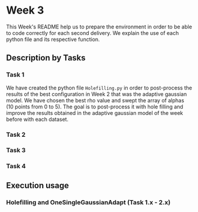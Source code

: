# Week 3

This Week's README help us to prepare the environment in order to be able to code correctly for each second delivery. We explain the use of each python file and its respective function.

## Description by Tasks

### Task 1
We have created the python file `Holefilling.py` in order to post-process the results of the best configuration in Week 2 that was the adaptive gaussian model. We have chosen the best rho value and swept the array of alphas (10 points from 0 to 5). The goal is to post-process it with hole filling and improve the results obtained in the adaptive gaussian model of the week before with each dataset.

### Task 2


### Task 3


### Task 4


## Execution usage
### Holefilling and OneSingleGaussianAdapt (Task 1.x - 2.x)
